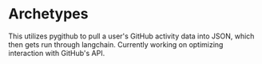 # Archetypes
This utilizes pygithub to pull a user's GitHub activity data into JSON, which then gets run through langchain. Currently working on optimizing interaction with GitHub's API.

